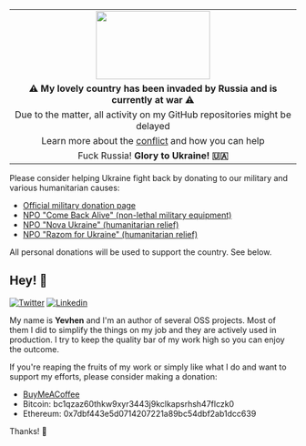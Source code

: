 <table align="center">
  <tr>
    <td align="center"><img src="https://upload.wikimedia.org/wikipedia/commons/thumb/4/49/Flag_of_Ukraine.svg/2560px-Flag_of_Ukraine.svg.png" width="200" height="120"></td>
  </tr>
  <tr>
    <td align="center"><b>⚠ My lovely country has been invaded by Russia and is currently at war ⚠</b></td>
  </tr>
  <tr>
    <td align="center">Due to the matter, all activity on my GitHub repositories might be delayed</td>
  </tr>
  <tr>
    <td align="center">Learn more about the <a href="https://uacrisis.org/en/russia-attacks-ukraine-live-update">conflict</a> and how you can help</td>
  </tr>
  <tr>
    <td align="center">Fuck Russia! <b>Glory to Ukraine! 🇺🇦</b></td>
  </tr>
</table>

<p>Please consider helping Ukraine fight back by donating to our military and various humanitarian causes:<ul><li><a href="https://bank.gov.ua/en/news/all/natsionalniy-bank-vidkriv-spetsrahunok-dlya-zboru-koshtiv-na-potrebi-armiyi">Official military donation page</a></li><li><a href="https://savelife.in.ua/en/donate">NPO "Come Back Alive" (non-lethal military equipment)</a></li><li><a href="https://novaukraine.org/donate">NPO "Nova Ukraine" (humanitarian relief)</a></li><li><a href="https://razomforukraine.org/donate">NPO "Razom for Ukraine" (humanitarian relief)</a></li></ul></p>

<p>All personal donations will be used to support the country. See below.</p>

## Hey! 👋

[![Twitter](https://img.shields.io/badge/Twitter-1DA1F2?style=for-the-badge&logo=twitter&logoColor=white)](https://twitter.com/yevhen)
[![Linkedin](https://img.shields.io/badge/LinkedIn-0077B5?style=for-the-badge&logo=linkedin&logoColor=white)](https://linkedin.com/in/trustedsolutions)

My name is **Yevhen** and I'm an author of several OSS projects. Most of them I did to simplify the things on my job and they are actively used in production. I try to keep the quality bar of my work high so you can enjoy the outcome.

If you're reaping the fruits of my work or simply like what I do and want to support my efforts, please consider making a donation:

<ul><li><a href="https://www.buymeacoffee.com/yevhen">BuyMeACoffee</a></li><li>Bitcoin: bc1qzaz60thkw9xyr3443j9kclkapsrhsh47flczk0</li><li>Ethereum: 0x7dbf443e5d0714207221a89bc54dbf2ab1dcc639</li></ul>

Thanks! 💝
